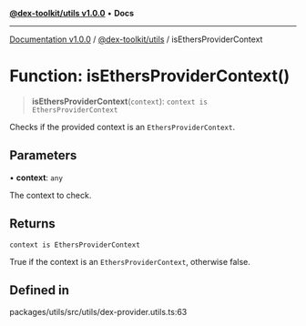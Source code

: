 [**@dex-toolkit/utils v1.0.0**](../README.md) • **Docs**

***

[Documentation v1.0.0](../../../packages.md) / [@dex-toolkit/utils](../README.md) / isEthersProviderContext

# Function: isEthersProviderContext()

> **isEthersProviderContext**(`context`): `context is EthersProviderContext`

Checks if the provided context is an `EthersProviderContext`.

## Parameters

• **context**: `any`

The context to check.

## Returns

`context is EthersProviderContext`

True if the context is an `EthersProviderContext`, otherwise false.

## Defined in

packages/utils/src/utils/dex-provider.utils.ts:63
